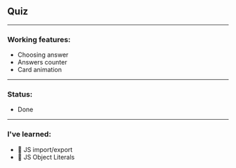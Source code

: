 ## Quiz

---

### Working features:
- Choosing answer
- Answers counter
- Card animation

---

### Status:
- Done

---

### I've learned:
- 🔰 JS import/export
- 🔰 JS Object Literals
